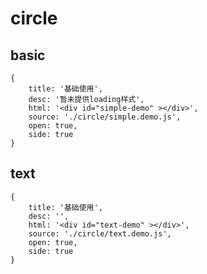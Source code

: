 # circle

## basic

````code
{
    title: '基础使用',
    desc: '暂未提供loading样式',
    html: '<div id="simple-demo" ></div>',
    source: './circle/simple.demo.js',
    open: true,
    side: true
}
````

## text


````code
{
    title: '基础使用',
    desc: '',
    html: '<div id="text-demo" ></div>',
    source: './circle/text.demo.js',
    open: true,
    side: true
}
````